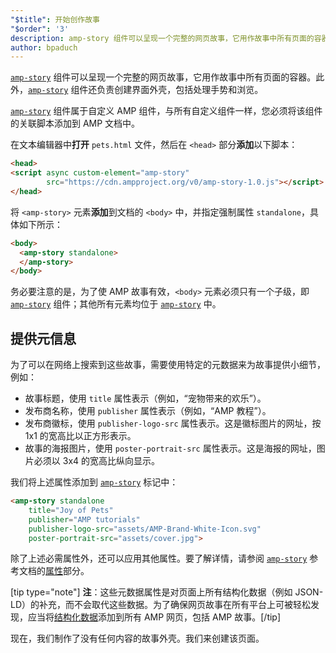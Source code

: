 ```yaml
---
"$title": 开始创作故事
"$order": '3'
description: amp-story 组件可以呈现一个完整的网页故事，它用作故事中所有页面的容器。此外，amp-story 组件还负责 …
author: bpaduch
---
```


[`amp-story`](../../../../documentation/components/reference/amp-story.md) 组件可以呈现一个完整的网页故事，它用作故事中所有页面的容器。此外，[`amp-story`](../../../../documentation/components/reference/amp-story.md) 组件还负责创建界面外壳，包括处理手势和浏览。

[`amp-story`](../../../../documentation/components/reference/amp-story.md) 组件属于自定义 AMP 组件，与所有自定义组件一样，您必须将该组件的关联脚本添加到 AMP 文档中。

在文本编辑器中**打开** `pets.html` 文件，然后在 `<head>` 部分**添加**以下脚本：

```html
<head>
<script async custom-element="amp-story"
        src="https://cdn.ampproject.org/v0/amp-story-1.0.js"></script>
</head>
```

将 `<amp-story>` 元素**添加**到文档的 `<body>` 中，并指定强制属性 `standalone`，具体如下所示：

```html
<body>
  <amp-story standalone>
  </amp-story>
</body>
```

务必要注意的是，为了使 AMP 故事有效，`<body>` 元素必须只有一个子级，即 [`amp-story`](../../../../documentation/components/reference/amp-story.md) 组件；其他所有元素均位于 [`amp-story`](../../../../documentation/components/reference/amp-story.md) 中。

## 提供元信息

为了可以在网络上搜索到这些故事，需要使用特定的元数据来为故事提供小细节，例如：

- 故事标题，使用 `title` 属性表示（例如，“宠物带来的欢乐”）。
- 发布商名称，使用 `publisher` 属性表示（例如，“AMP 教程”）。
- 发布商徽标，使用 `publisher-logo-src` 属性表示。这是徽标图片的网址，按 1x1 的宽高比以正方形表示。
- 故事的海报图片，使用 `poster-portrait-src` 属性表示。这是海报的网址，图片必须以 3x4 的宽高比纵向显示。

我们将上述属性添加到 [`amp-story`](../../../../documentation/components/reference/amp-story.md) 标记中：

```html
<amp-story standalone
    title="Joy of Pets"
    publisher="AMP tutorials"
    publisher-logo-src="assets/AMP-Brand-White-Icon.svg"
    poster-portrait-src="assets/cover.jpg">
```

除了上述必需属性外，还可以应用其他属性。要了解详情，请参阅 [`amp-story`](../../../../documentation/components/reference/amp-story.md) 参考文档的[属性](../../../../documentation/components/reference/amp-story.md#attributes)部分。

[tip type="note"] **注**：这些元数据属性是对页面上所有结构化数据（例如 JSON-LD）的补充，而不会取代这些数据。为了确保网页故事在所有平台上可被轻松发现，应当将[结构化数据](../../../../documentation/guides-and-tutorials/optimize-measure/discovery.md#integrate-with-third-party-platforms-through-additional-metadata)添加到所有 AMP 网页，包括 AMP 故事。[/tip]

现在，我们制作了没有任何内容的故事外壳。我们来创建该页面。
